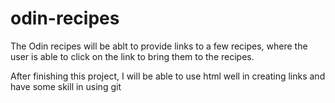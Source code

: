 # odin-recipes

The Odin recipes will be ablt to provide links to a few recipes,
where the user is able to click on the link to bring them to the recipes.

After finishing this project, I will be able to use html well in creating
links and have some skill in using git

